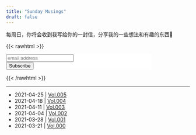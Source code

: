 ```yaml
---
title: "Sunday Musings"
draft: false
---
```


每周日，你将会收到我写给你的一封信，分享我的一些想法和有趣的东西🥂

{{< rawhtml >}}
<!-- Begin Mailchimp Signup Form -->
<link href="//cdn-images.mailchimp.com/embedcode/slim-10_7.css" rel="stylesheet" type="text/css">
<style type="text/css">
	#mc_embed_signup{background:#fff; clear:left; font:14px Helvetica,Arial,sans-serif;  width:400px;}
	/* Add your own Mailchimp form style overrides in your site stylesheet or in this style block.
	   We recommend moving this block and the preceding CSS link to the HEAD of your HTML file. */
</style>
<div id="mc_embed_signup">
<form action="https://lilpilot.us1.list-manage.com/subscribe/post?u=07e9d78cfc8a73bdc0a2fb080&amp;id=81b5002763" method="post" id="mc-embedded-subscribe-form" name="mc-embedded-subscribe-form" class="validate" target="_blank" novalidate>
    <div id="mc_embed_signup_scroll">
	<!-- <label for="mce-EMAIL">Subscribe</label> -->
	<input type="email" value="" name="EMAIL" class="email" id="mce-EMAIL" placeholder="email address" required>
    <!-- real people should not fill this in and expect good things - do not remove this or risk form bot signups-->
    <div style="position: absolute; left: -5000px;" aria-hidden="true"><input type="text" name="b_07e9d78cfc8a73bdc0a2fb080_81b5002763" tabindex="-1" value=""></div>
    <div class="clear"><input type="submit" value="Subscribe" name="subscribe" id="mc-embedded-subscribe" class="button"></div>
    </div>
</form>
</div>
<!--End mc_embed_signup-->
{{< /rawhtml >}}

---

* 2021-04-25 | [Vol.005](https://mailchi.mp/ce0b67805815/sunday-musings-vol005)
* 2021-04-18 | [Vol.004](https://mailchi.mp/d7c862a72c2e/sunday-musings-vol004)
* 2021-04-11 | [Vol.003](https://mailchi.mp/1c4afedf5aa1/sunday-musings-vol003)
* 2021-04-04 | [Vol.002](https://mailchi.mp/da4ee7a8a947/sunday-musings-vol002)
* 2021-03-28 | [Vol.001](https://mailchi.mp/01c90d7ec3bd/sunday-musings-vol001)
* 2021-03-21 | [Vol.000](https://mailchi.mp/8018824969e8/sunday-musings-vol000)